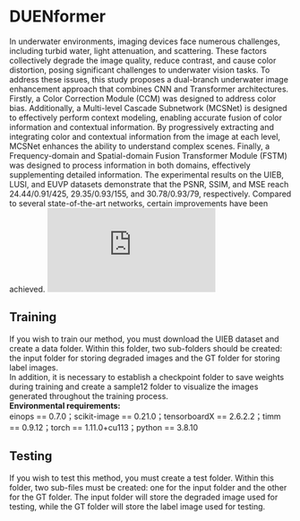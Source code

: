 # DUENformer
In underwater environments, imaging devices face numerous challenges, including turbid water, light attenuation, and scattering. These factors collectively degrade the image quality, reduce contrast, and cause color distortion, posing significant challenges to underwater vision tasks. To address these issues, this study proposes a dual-branch underwater image enhancement approach that combines CNN and Transformer architectures. Firstly, a Color Correction Module (CCM) was designed to address color bias. Additionally, a Multi-level Cascade Subnetwork (MCSNet) is designed to effectively perform context modeling, enabling accurate fusion of color information and contextual information. By progressively extracting and integrating color and contextual information from the image at each level, MCSNet enhances the ability to understand complex scenes. Finally, a Frequency-domain and Spatial-domain Fusion Transformer Module (FSTM) was designed to process information in both domains, effectively supplementing detailed information. The experimental results on the UIEB, LUSI, and EUVP datasets demonstrate that the PSNR, SSIM, and MSE reach 24.44/0.91/425, 29.35/0.93/155, and 30.78/0.93/79, respectively. Compared to several state-of-the-art networks, certain improvements have been achieved. 
![Image text](https://github.com/ShanZheNaTi/DUENformer/blob/main/figures/首页渐变.pdf)
## __Training__  
If you wish to train our method, you must download the UIEB dataset and create a data folder. Within this folder, two sub-folders should be created: the input folder for storing degraded images and the GT folder for storing label images.  
In addition, it is necessary to establish a checkpoint folder to save weights during training and create a sample12 folder to visualize the images generated throughout the training process.  
__Environmental requirements:__  
einops == 0.7.0；scikit-image == 0.21.0；tensorboardX == 2.6.2.2；timm == 0.9.12；torch == 1.11.0+cu113；python == 3.8.10  
## __Testing__ 
If you wish to test this method, you must create a test folder. Within this folder, two sub-files must be created: one for the input folder and the other for the GT folder. The input folder will store the degraded image used for testing, while the GT folder will store the label image used for testing.
